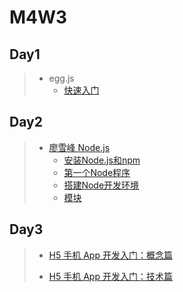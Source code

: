 # M4W3

## Day1

> - egg.js
>   - [快速入门](https://eggjs.org/zh-cn/intro/quickstart.html)

## Day2

> - [廖雪峰 Node.js](https://www.liaoxuefeng.com/wiki/1022910821149312/1023025235359040)
>   - [安装Node.js和npm](https://www.liaoxuefeng.com/wiki/1022910821149312/1023025597810528)
>   - [第一个Node程序](https://www.liaoxuefeng.com/wiki/1022910821149312/1023025635916288)
>   - [搭建Node开发环境](https://www.liaoxuefeng.com/wiki/1022910821149312/1099503821472096)
>   - [模块](https://www.liaoxuefeng.com/wiki/1022910821149312/1023027697415616)

## Day3

> - [H5 手机 App 开发入门：概念篇](http://www.ruanyifeng.com/blog/2019/12/hybrid-app-concepts.html)
>
> - [H5 手机 App 开发入门：技术篇](http://www.ruanyifeng.com/blog/2019/12/mobile-app-technology-stack.html)